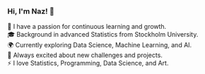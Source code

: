 ### Hi, I'm Naz! 👋

🌱 I have a passion for continuous learning and growth.<br>
🎓 Background in advanced Statistics from Stockholm University.<br>
🌍 Currently exploring Data Science, Machine Learning, and AI.<br>
🚀 Always excited about new challenges and projects.<br>
⚡ I love Statistics, Programming, Data Science, and Art.<br>

<!--
**naz-h/naz-h** is a ✨ _special_ ✨ repository because its `README.md` (this file) appears on your GitHub profile.

Here are some ideas to get you started:

- 🔭 I’m currently working on ...
- 🌱 I’m currently learning ...
- 👯 I’m looking to collaborate on ...
- 🤔 I’m looking for help with ...
- 💬 Ask me about ...
- 📫 How to reach me: ...
- 😄 Pronouns: ...
- ⚡ Fun fact: ...
-->
